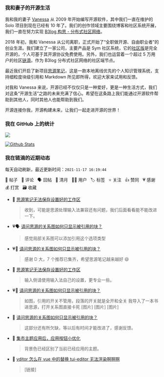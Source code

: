 ### 我和妻子的开源生活

我和我的妻子 [Vanessa](https://github.com/Vanessa219) 从 2009 年开始编写开源软件，其中我们一直在维护的 Solo 项目到现在已经有 10 年了。我们的创作领域主要围绕博客和社区系统开展，我们一直在努力实现 [B3log 构思 - 分布式社区网络](https://ld246.com/article/1546941897596)。

2018 年初，我和 Vanessa 从公司离职，正式开始了“全职做开源、自由职业者”的创业生涯。我们建立了一家公司，主要产品是 Sym 社区系统，它的[社区版](https://github.com/88250/symphony)是完全开源的，个人可基于其开源协议免费使用。另外，我们也运营着一个超过 5 万用户的社区[链滴](https://ld246.com)，作为 B3log 分布式社区网络的社区端节点。

最近我们开启了新项目[思源笔记](https://github.com/siyuan-note/siyuan)，这是一款本地离线优先的个人知识管理系统，支持细粒度块级引用和 Markdown 所见即所得，欢迎大家来试用和反馈。

对我和 Vanessa 来说，开源已经不仅仅只是一种爱好，更是一种生活方式，我们对这条“开源生活”之路的未来充满了信心。希望在这条路上我们能通过开源软件帮助到其他人，同时其他人也能帮助到我们。

开源连接你我，开源构建未来，让我们一起走进开源的世界！

### 我在 GitHub 上的统计

<a title="Hits" target="_blank" href="https://github.com/88250/88250"><img src="https://hits.b3log.org/88250/88250.svg"></a>

[![Github Stats](https://github-readme-stats.vercel.app/api?username=88250&theme=tokyonight&show_icons=true)](https://github.com/88250)

<!--events start -->

### 我在链滴的近期动态

每天自动刷新，最近更新时间：`2021-11-17 16:19:44`

📝 帖子 &nbsp; 💬 评论 &nbsp; 🗣 回帖 &nbsp; 🌙 清月 &nbsp; 👨‍💻 用户 &nbsp; 🏷️ 标签 &nbsp; ⭐️ 关注 &nbsp; 👍 赞同 &nbsp; 💗 感谢 &nbsp; 💰 打赏 &nbsp; 🗃 收藏

* 💬 [思源笔记无法保存设置好的工作区](https://ld246.com/article/1637111471243/comment/1637134006819#comments)

  > 收到，可能是思源处理输入法兼容还有问题，我们后面看看能不能改进一下。
* 💗🗣 [请问思源的关系图如何只显示被引用的块？](https://ld246.com/article/1637100925681/comment/1637119997392#comments)

  > 感觉局部关系图可以添加引用这个选项类型
* 💗💬 [请问思源的关系图如何只显示被引用的块？](https://ld246.com/article/1637100925681/comment/1637120226954#comments)

  > 感谢 D 大，7 个推荐已集齐，希望思源笔记越来越好 😄
* 💬 [思源笔记无法保存设置好的工作区](https://ld246.com/article/1637111471243/comment/1637120253460#comments)

  > 输入侧请使用输入法自己的设置，更专业一些。
* 💗📝 [请问思源的关系图如何只显示被引用的块？](https://ld246.com/article/1637100925681)

  > 如图，引用的开关不管用，段落的开关就是全开和全关 我导入了一本书进思源，打开关系图直接卡死 [图片] [图片] [图片]
* 💬 [请问思源的关系图如何只显示被引用的块？](https://ld246.com/article/1637100925681/comment/1637119997392#comments)

  > 这部分还有所欠缺，等以后有时间才能改进了，感谢反馈。
* 💬 [集市主题应用后，应用按钮小优化](https://ld246.com/article/1637079646984/comment/1637119660130#comments)

  > 背景色已经区别了当前已经应用的主题。
* 💬 [vditor 怎么在 vue 中的替换 tui-editor 无法渲染啊啊啊](https://ld246.com/article/1637116628997/comment/1637117104575#comments)

  > [链接]


<!--events end -->
